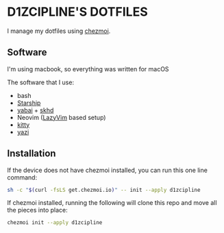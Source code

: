 # D1ZCIPLINE'S DOTFILES

I manage my dotfiles using [chezmoi](https://www.chezmoi.io/).

## Software

I'm using macbook, so everything was written for macOS

The software that I use:

- bash
- [Starship](https://starship.rs/)
- [yabai](https://github.com/koekeishiya/yabai) + [skhd](https://github.com/koekeishiya/skhd)
- Neovim ([LazyVim](https://www.lazyvim.org/) based setup)
- [kitty](https://sw.kovidgoyal.net/kitty/)
- [yazi](https://yazi-rs.github.io/)

## Installation

If the device does not have chezmoi installed, you can run this one line command:

```bash
sh -c "$(curl -fsLS get.chezmoi.io)" -- init --apply d1zcipline
```

If chezmoi installed, running the following will clone this repo and move all the pieces into place:

```bash
chezmoi init --apply d1zcipline
```
